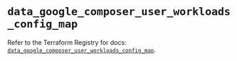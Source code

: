 # `data_google_composer_user_workloads_config_map`

Refer to the Terraform Registry for docs: [`data_google_composer_user_workloads_config_map`](https://registry.terraform.io/providers/hashicorp/google/6.17.0/docs/data-sources/composer_user_workloads_config_map).
